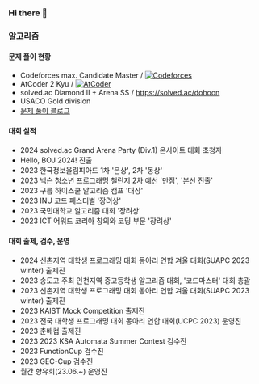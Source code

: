 ### Hi there 👋

### 알고리즘

#### 문제 풀이 현황
- Codeforces max. Candidate Master / [![Codeforces](https://badges.joonhyung.xyz/codeforces/FD..LH..lloyJ.svg)](https://codeforces.com/profile/FD..LH..lloyJ)
- AtCoder 2 Kyu / [![AtCoder](https://badges.joonhyung.xyz/atcoder/dohoon.svg?left_color=lightgray)](https://atcoder.jp/users/dohoon)
- solved.ac Diamond II + Arena SS / https://solved.ac/dohoon
- USACO Gold division
- [문제 풀이 블로그](https://mathsciforstudent.tistory.com/)

#### 대회 실적
- 2024 solved.ac Grand Arena Party (Div.1) 온사이트 대회 초청자
- Hello, BOJ 2024! 진출
- 2023 한국정보올림피아드 1차 '은상', 2차 '동상'
- 2023 넥슨 청소년 프로그래밍 챌린지 2차 예선 '만점', '본선 진출'
- 2023 구름 하이스쿨 알고리즘 캠프 '대상'
- 2023 INU 코드 페스티벌 '장려상'
- 2023 국민대학교 알고리즘 대회 '장려상'
- 2023 ICT 어워드 코리아 창의와 코딩 부문 '장려상'

#### 대회 출제, 검수, 운영
- 2024 신촌지역 대학생 프로그래밍 대회 동아리 연합 겨울 대회(SUAPC 2023 winter) 출제진
- 2023 송도고 주최 인천지역 중고등학생 알고리즘 대회, '코드마스터' 대회 총괄
- 2023 신촌지역 대학생 프로그래밍 대회 동아리 연합 겨울 대회(SUAPC 2023 winter) 출제진
- 2023 KAIST Mock Competition 출제진
- 2023 전국 대학생 프로그래밍 대회 동아리 연합 대회(UCPC 2023) 운영진
- 2023 춘배컵 출제진
- 2023 2023 KSA Automata Summer Contest 검수진
- 2023 FunctionCup 검수진
- 2023 GEC-Cup 검수진
- 월간 향유회(23.06.~) 운영진
